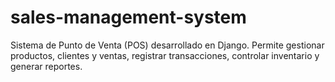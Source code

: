 # sales-management-system
Sistema de Punto de Venta (POS) desarrollado en Django. Permite gestionar productos, clientes y ventas, registrar transacciones, controlar inventario y generar reportes.

